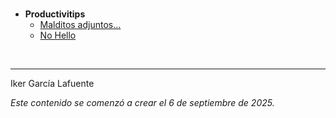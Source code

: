 <br>
 
- **Productivitips**
  - [Malditos adjuntos...](https://ikergl.github.io/malditos_adjuntos.html)
  - [No Hello](https://ikergl.github.io/no_hello.html)

<br>

___
Iker García Lafuente

_Este contenido se comenzó a crear el 6 de septiembre de 2025._